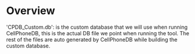 # Overview

'CPDB_Custom.db': is the custom database that we will use when running CellPhoneDB, this is the actual DB file we point when running the tool. The rest of the files are auto generated by CellPhoneDB while building the custom database.
